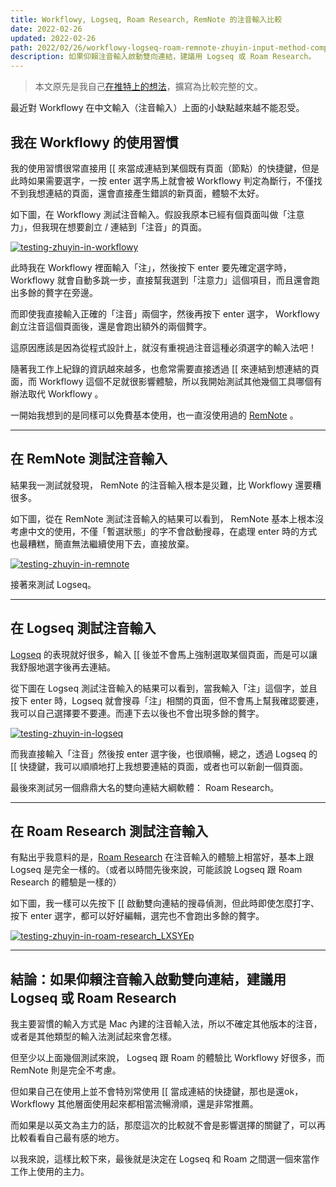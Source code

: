 ```yaml
---
title: Workflowy, Logseq, Roam Research, RemNote 的注音輸入比較
date: 2022-02-26
updated: 2022-02-26
path: 2022/02/26/workflowy-logseq-roam-remnote-zhuyin-input-method-comparison/
description: 如果仰賴注音輸入啟動雙向連結，建議用 Logseq 或 Roam Research。
---
```


> 本文原先是我自己[在推特上的想法](https://twitter.com/WuPingJu/status/1496869085186908163)，擴寫為比較完整的文。

最近對 Workflowy 在中文輸入（注音輸入）上面的小缺點越來越不能忍受。

<!-- more -->

## 我在 Workflowy 的使用習慣

我的使用習慣很常直接用 [[ 來當成連結到某個既有頁面（節點）的快捷鍵，但是此時如果需要選字，一按 enter 選字馬上就會被 Workflowy 判定為斷行，不僅找不到我想連結的頁面，還會直接產生錯誤的新頁面，體驗不太好。

如下圖，在 Workflowy 測試注音輸入。假設我原本已經有個頁面叫做「注意力」，但我現在想要創立 / 連結到「注音」的頁面。

<a href="https://pinchlime-screenshots.s3.ap-northeast-1.amazonaws.com/testing-zhuyin-in-workflowy_EZHFLI.gif" data-fancybox data-caption="testing-zhuyin-in-workflowy">
  <img src="https://pinchlime-screenshots.s3.ap-northeast-1.amazonaws.com/testing-zhuyin-in-workflowy_EZHFLI.gif" loading="lazy" alt="testing-zhuyin-in-workflowy" align="center" />
</a>

此時我在 Workflowy 裡面輸入「注」，然後按下 enter 要先確定選字時， Workflowy 就會自動多跳一步，直接幫我選到「注意力」這個項目，而且還會跑出多餘的贅字在旁邊。

而即使我直接輸入正確的「注音」兩個字，然後再按下 enter 選字， Workflowy 創立注音這個頁面後，還是會跑出額外的兩個贅字。

這原因應該是因為從程式設計上，就沒有重視過注音這種必須選字的輸入法吧！

隨著我工作上紀錄的資訊越來越多，也愈常需要直接透過 [[ 來連結到想連結的頁面，而 Workflowy 這個不足就很影響體驗，所以我開始測試其他幾個工具哪個有辦法取代 Workflowy 。

一開始我想到的是同樣可以免費基本使用，也一直沒使用過的 [RemNote](https://www.remnote.com/) 。

---

## 在 RemNote 測試注音輸入

結果我一測試就發現， RemNote 的注音輸入根本是災難，比 Workflowy 還要糟很多。

如下圖，從在 RemNote 測試注音輸入的結果可以看到， RemNote 基本上根本沒考慮中文的使用，不僅「暫選狀態」的字不會啟動搜尋，在處理 enter 時的方式也最糟糕，簡直無法繼續使用下去，直接放棄。

<a href="https://pinchlime-screenshots.s3.ap-northeast-1.amazonaws.com/testing-zhuyin-in-remnote_ZkPTE0.gif" data-fancybox data-caption="testing-zhuyin-in-remnote">
  <img src="https://pinchlime-screenshots.s3.ap-northeast-1.amazonaws.com/testing-zhuyin-in-remnote_ZkPTE0.gif" loading="lazy" alt="testing-zhuyin-in-remnote" align="center" />
</a>

接著來測試 Logseq。

---

## 在 Logseq 測試注音輸入

[Logseq](https://logseq.com/) 的表現就好很多，輸入 [[ 後並不會馬上強制選取某個頁面，而是可以讓我舒服地選字後再去連結。

從下圖在 Logseq 測試注音輸入的結果可以看到，當我輸入「注」這個字，並且按下 enter 時，Logseq 就會搜尋「注」相關的頁面，但不會馬上幫我確認要連，我可以自己選擇要不要連。而連下去以後也不會出現多餘的贅字。

<a href="https://pinchlime-screenshots.s3.ap-northeast-1.amazonaws.com/testing-zhuyin-in-logseq_CHZMsD.gif" data-fancybox data-caption="testing-zhuyin-in-logseq">
  <img src="https://pinchlime-screenshots.s3.ap-northeast-1.amazonaws.com/testing-zhuyin-in-logseq_CHZMsD.gif" loading="lazy" alt="testing-zhuyin-in-logseq" align="center" />
</a>

而我直接輸入「注音」然後按 enter 選字後，也很順暢，總之，透過 Logseq 的 [[ 快捷鍵，我可以順順地打上我想要連結的頁面，或者也可以新創一個頁面。

最後來測試另一個鼎鼎大名的雙向連結大綱軟體： Roam Research。

---

## 在 Roam Research 測試注音輸入

有點出乎我意料的是，[Roam Research](https://roamresearch.com/) 在注音輸入的體驗上相當好，基本上跟 Logseq 是完全一樣的。（或者以時間先後來說，可能該說 Logseq 跟 Roam Research 的體驗是一樣的）

如下圖，我一樣可以先按下 [[ 啟動雙向連結的搜尋偵測，但此時即使怎麼打字、按下 enter 選字，都可以好好編輯，選完也不會跑出多餘的贅字。

<a href="https://pinchlime-screenshots.s3.ap-northeast-1.amazonaws.com/testing-zhuyin-in-roam-research_LXSYEp.gif" data-fancybox>
  <img src="https://pinchlime-screenshots.s3.ap-northeast-1.amazonaws.com/testing-zhuyin-in-roam-research_LXSYEp.gif" loading="lazy" alt="testing-zhuyin-in-roam-research_LXSYEp" align="center" />
</a>

---

## 結論：如果仰賴注音輸入啟動雙向連結，建議用 Logseq 或 Roam Research

我主要習慣的輸入方式是 Mac 內建的注音輸入法，所以不確定其他版本的注音，或者是其他類型的輸入法測試起來會怎樣。

但至少以上面幾個測試來說， Logseq 跟 Roam 的體驗比 Workflowy 好很多，而 RemNote 則是完全不考慮。

但如果自己在使用上並不會特別常使用 [[ 當成連結的快捷鍵，那也是還ok， Workflowy 其他層面使用起來都相當流暢滑順，還是非常推薦。

而如果是以英文為主力的話，那麼這次的比較就不會是影響選擇的關鍵了，可以再比較看看自己最有感的地方。

以我來說，這樣比較下來，最後就是決定在 Logseq 和 Roam 之間選一個來當作工作上使用的主力。
